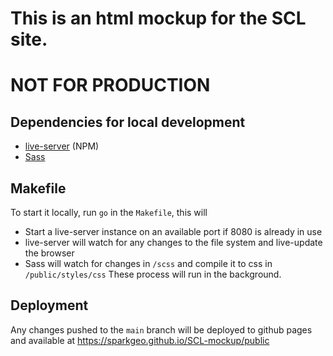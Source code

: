# This is an html mockup for the SCL site.

# NOT FOR PRODUCTION

## Dependencies for local development
- [live-server](https://www.npmjs.com/package/live-server) (NPM)
- [Sass](https://sass-lang.com)

##  Makefile 
To start it locally, run `go` in the `Makefile`, this will
- Start a live-server instance on an available port if 8080 is already in use
- live-server will watch for any changes to the file system and live-update the browser
- Sass will watch for changes in `/scss` and compile it to css in `/public/styles/css`
These process will run in the background.

## Deployment
Any changes pushed to the `main` branch will be deployed to github pages and available at 
https://sparkgeo.github.io/SCL-mockup/public


 
